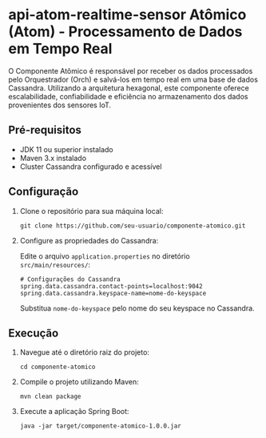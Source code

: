 # api-atom-realtime-sensor Atômico (Atom) - Processamento de Dados em Tempo Real

O Componente Atômico é responsável por receber os dados processados pelo Orquestrador (Orch) e salvá-los em tempo real em uma base de dados Cassandra. Utilizando a arquitetura hexagonal, este componente oferece escalabilidade, confiabilidade e eficiência no armazenamento dos dados provenientes dos sensores IoT.

## Pré-requisitos

- JDK 11 ou superior instalado
- Maven 3.x instalado
- Cluster Cassandra configurado e acessível

## Configuração

1. Clone o repositório para sua máquina local:

   ```
   git clone https://github.com/seu-usuario/componente-atomico.git
   ```

2. Configure as propriedades do Cassandra:

   Edite o arquivo `application.properties` no diretório `src/main/resources/`:

   ```properties
   # Configurações do Cassandra
   spring.data.cassandra.contact-points=localhost:9042
   spring.data.cassandra.keyspace-name=nome-do-keyspace
   ```

   Substitua `nome-do-keyspace` pelo nome do seu keyspace no Cassandra.

## Execução

1. Navegue até o diretório raiz do projeto:

   ```
   cd componente-atomico
   ```

2. Compile o projeto utilizando Maven:

   ```
   mvn clean package
   ```

3. Execute a aplicação Spring Boot:

   ```
   java -jar target/componente-atomico-1.0.0.jar
   ```
